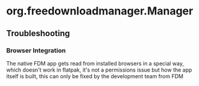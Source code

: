 # org.freedownloadmanager.Manager

## Troubleshooting

### Browser Integration

The native FDM app gets read from installed browsers in a special way, which doesn't work in flatpak, it's not a permissions issue but how the app itself is built, this can only be fixed by the development team from FDM
